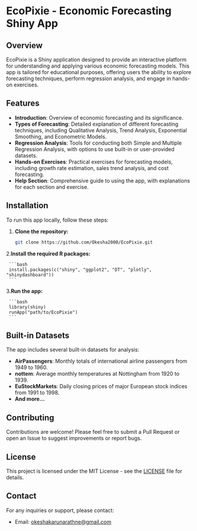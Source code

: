 # EcoPixie - Economic Forecasting Shiny App

## Overview

EcoPixie is a Shiny application designed to provide an interactive platform for understanding and applying various economic forecasting models. This app is tailored for educational purposes, offering users the ability to explore forecasting techniques, perform regression analysis, and engage in hands-on exercises.

## Features

- **Introduction**: Overview of economic forecasting and its significance.
- **Types of Forecasting**: Detailed explanation of different forecasting techniques, including Qualitative Analysis, Trend Analysis, Exponential Smoothing, and Econometric Models.
- **Regression Analysis**: Tools for conducting both Simple and Multiple Regression Analysis, with options to use built-in or user-provided datasets.
- **Hands-on Exercises**: Practical exercises for forecasting models, including growth rate estimation, sales trend analysis, and cost forecasting.
- **Help Section**: Comprehensive guide to using the app, with explanations for each section and exercise.

## Installation

To run this app locally, follow these steps:

1. **Clone the repository:**

   ```bash
   git clone https://github.com/Okesha2000/EcoPixie.git
   ```

2.**Install the required R packages:**

     ```bash
     install.packages(c("shiny", "ggplot2", "DT", "plotly", "shinydashboard"))
     ```

3.**Run the app:**

     ```bash
     library(shiny)
     runApp("path/to/EcoPixie")
     ```

## Built-in Datasets

The app includes several built-in datasets for analysis:

- **AirPassengers**: Monthly totals of international airline passengers from 1949 to 1960.
- **nottem**: Average monthly temperatures at Nottingham from 1920 to 1939.
- **EuStockMarkets**: Daily closing prices of major European stock indices from 1991 to 1998.
- **And more...**

## Contributing

Contributions are welcome! Please feel free to submit a Pull Request or open an Issue to suggest improvements or report bugs.

## License

This project is licensed under the MIT License - see the [LICENSE](LICENSE) file for details.

## Contact

For any inquiries or support, please contact:

- Email: [okeshakarunarathne@gmail.com](mailto:okeshakarunarathne@gmail.com)

